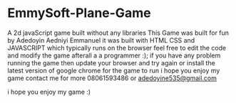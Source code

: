 # EmmySoft-Plane-Game
A 2d javaScript game built without any libraries
This Game was built for fun by Adedoyin Aedniyi Emmanuel
it was built with HTML CSS and JAVASCRIPT which typically runs on the browser
feel free to edit the code and modify the game afterall a a programmer :);
if you have any problem running the game then update your browser and try again or install the latest version of google chrome for the game to run
i hope you enjoy my game contact me for more  08061593486 or adedoyine535@gmail.com



i hope you enjoy my game :) 
